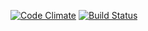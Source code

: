 [![Code Climate](https://codeclimate.com/github/iankhor/toy-robot/badges/gpa.svg)](https://codeclimate.com/github/iankhor/toy-robot)
[![Build Status](https://travis-ci.org/iankhor/toy-robot.svg?branch=master)](https://travis-ci.org/iankhor/toy-robot)
